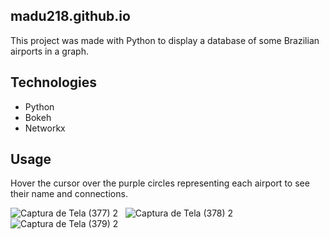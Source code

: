 ## madu218.github.io

This project was made with Python to display a database of some Brazilian airports in a graph.

## Technologies
 * Python
 * Bokeh
 * Networkx
 
## Usage

Hover the cursor over the purple circles representing each airport to see their name and connections.

![Captura de Tela (377) 2](https://user-images.githubusercontent.com/103337809/210112547-ec1005dd-b4e7-40c9-8854-fd44b1628a72.png) ‎ ‎
![Captura de Tela (378) 2](https://user-images.githubusercontent.com/103337809/210112632-3c3f1dbb-99e2-45e7-a85a-90b38d023095.png) ‎ ‎
![Captura de Tela (379) 2](https://user-images.githubusercontent.com/103337809/210112641-df4996dd-ef16-4b94-9f77-8c47a1fb885e.png)
